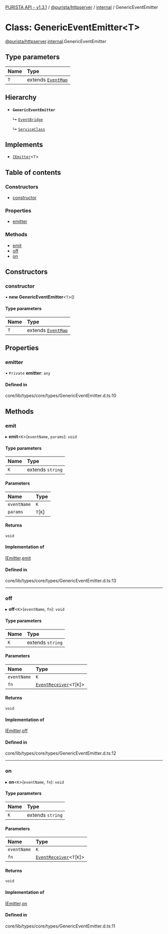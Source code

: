 [PURISTA API - v1.3.1](../README.md) / [@purista/httpserver](../modules/purista_httpserver.md) / [internal](../modules/purista_httpserver.internal.md) / GenericEventEmitter

# Class: GenericEventEmitter<T\>

[@purista/httpserver](../modules/purista_httpserver.md).[internal](../modules/purista_httpserver.internal.md).GenericEventEmitter

## Type parameters

| Name | Type |
| :------ | :------ |
| `T` | extends [`EventMap`](../modules/purista_httpserver.internal.md#eventmap) |

## Hierarchy

- **`GenericEventEmitter`**

  ↳ [`EventBridge`](purista_httpserver.internal.EventBridge.md)

  ↳ [`ServiceClass`](purista_httpserver.internal.ServiceClass.md)

## Implements

- [`IEmitter`](../interfaces/purista_httpserver.internal.IEmitter.md)<`T`\>

## Table of contents

### Constructors

- [constructor](purista_httpserver.internal.GenericEventEmitter.md#constructor)

### Properties

- [emitter](purista_httpserver.internal.GenericEventEmitter.md#emitter)

### Methods

- [emit](purista_httpserver.internal.GenericEventEmitter.md#emit)
- [off](purista_httpserver.internal.GenericEventEmitter.md#off)
- [on](purista_httpserver.internal.GenericEventEmitter.md#on)

## Constructors

### constructor

• **new GenericEventEmitter**<`T`\>()

#### Type parameters

| Name | Type |
| :------ | :------ |
| `T` | extends [`EventMap`](../modules/purista_httpserver.internal.md#eventmap) |

## Properties

### emitter

• `Private` **emitter**: `any`

#### Defined in

core/lib/types/core/types/GenericEventEmitter.d.ts:10

## Methods

### emit

▸ **emit**<`K`\>(`eventName`, `params`): `void`

#### Type parameters

| Name | Type |
| :------ | :------ |
| `K` | extends `string` |

#### Parameters

| Name | Type |
| :------ | :------ |
| `eventName` | `K` |
| `params` | `T`[`K`] |

#### Returns

`void`

#### Implementation of

[IEmitter](../interfaces/purista_httpserver.internal.IEmitter.md).[emit](../interfaces/purista_httpserver.internal.IEmitter.md#emit)

#### Defined in

core/lib/types/core/types/GenericEventEmitter.d.ts:13

___

### off

▸ **off**<`K`\>(`eventName`, `fn`): `void`

#### Type parameters

| Name | Type |
| :------ | :------ |
| `K` | extends `string` |

#### Parameters

| Name | Type |
| :------ | :------ |
| `eventName` | `K` |
| `fn` | [`EventReceiver`](../modules/purista_httpserver.internal.md#eventreceiver)<`T`[`K`]\> |

#### Returns

`void`

#### Implementation of

[IEmitter](../interfaces/purista_httpserver.internal.IEmitter.md).[off](../interfaces/purista_httpserver.internal.IEmitter.md#off)

#### Defined in

core/lib/types/core/types/GenericEventEmitter.d.ts:12

___

### on

▸ **on**<`K`\>(`eventName`, `fn`): `void`

#### Type parameters

| Name | Type |
| :------ | :------ |
| `K` | extends `string` |

#### Parameters

| Name | Type |
| :------ | :------ |
| `eventName` | `K` |
| `fn` | [`EventReceiver`](../modules/purista_httpserver.internal.md#eventreceiver)<`T`[`K`]\> |

#### Returns

`void`

#### Implementation of

[IEmitter](../interfaces/purista_httpserver.internal.IEmitter.md).[on](../interfaces/purista_httpserver.internal.IEmitter.md#on)

#### Defined in

core/lib/types/core/types/GenericEventEmitter.d.ts:11
